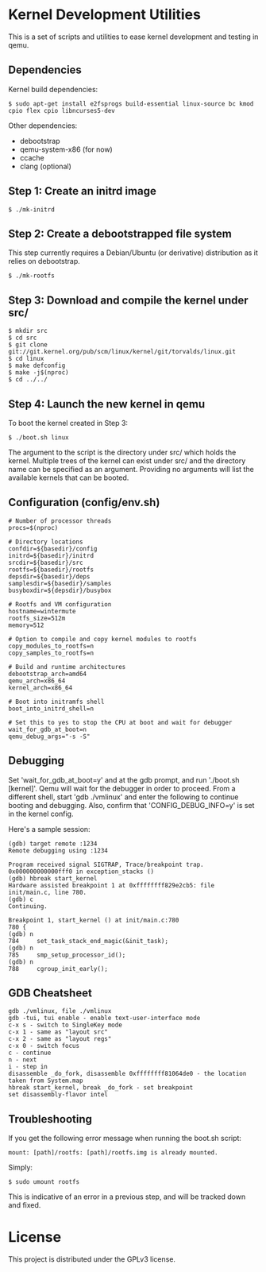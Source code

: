 # Kernel Development Utilities

This is a set of scripts and utilities to ease kernel development and testing in qemu.

## Dependencies

Kernel build dependencies:

```
$ sudo apt-get install e2fsprogs build-essential linux-source bc kmod cpio flex cpio libncurses5-dev
```

Other dependencies:

* debootstrap
* qemu-system-x86 (for now)
* ccache
* clang (optional)

## Step 1: Create an initrd image
```
$ ./mk-initrd
```

## Step 2: Create a debootstrapped file system

This step currently requires a Debian/Ubuntu (or derivative) distribution as it relies on
debootstrap.

```
$ ./mk-rootfs
```

## Step 3: Download and compile the kernel under src/
```
$ mkdir src
$ cd src
$ git clone git://git.kernel.org/pub/scm/linux/kernel/git/torvalds/linux.git
$ cd linux
$ make defconfig
$ make -j$(nproc)
$ cd ../../
```

## Step 4: Launch the new kernel in qemu

To boot the kernel created in Step 3:

```
$ ./boot.sh linux
```

The argument to the script is the directory under src/ which holds the kernel. Multiple trees
of the kernel can exist under src/ and the directory name can be specified as an argument. Providing
no arguments will list the available kernels that can be booted.

## Configuration (config/env.sh)
```
# Number of processor threads
procs=$(nproc)

# Directory locations
confdir=${basedir}/config
initrd=${basedir}/initrd
srcdir=${basedir}/src
rootfs=${basedir}/rootfs
depsdir=${basedir}/deps
samplesdir=${basedir}/samples
busyboxdir=${depsdir}/busybox

# Rootfs and VM configuration
hostname=wintermute
rootfs_size=512m
memory=512

# Option to compile and copy kernel modules to rootfs
copy_modules_to_rootfs=n
copy_samples_to_rootfs=n

# Build and runtime architectures
debootstrap_arch=amd64
qemu_arch=x86_64
kernel_arch=x86_64

# Boot into initramfs shell
boot_into_initrd_shell=n

# Set this to yes to stop the CPU at boot and wait for debugger
wait_for_gdb_at_boot=n
qemu_debug_args="-s -S"
```

## Debugging

Set 'wait_for_gdb_at_boot=y' and at the gdb prompt, and run './boot.sh [kernel]'.
Qemu will wait for the debugger in order to proceed. From a different shell, start
'gdb ./vmlinux' and enter the following to continue booting and debugging. Also,
confirm that 'CONFIG_DEBUG_INFO=y' is set in the kernel config.

Here's a sample session:

```
(gdb) target remote :1234
Remote debugging using :1234

Program received signal SIGTRAP, Trace/breakpoint trap.
0x000000000000fff0 in exception_stacks ()
(gdb) hbreak start_kernel
Hardware assisted breakpoint 1 at 0xffffffff829e2cb5: file init/main.c, line 780.
(gdb) c
Continuing.

Breakpoint 1, start_kernel () at init/main.c:780
780	{
(gdb) n
784		set_task_stack_end_magic(&init_task);
(gdb) n
785		smp_setup_processor_id();
(gdb) n
788		cgroup_init_early();

```

## GDB Cheatsheet

```
gdb ./vmlinux, file ./vmlinux
gdb -tui, tui enable - enable text-user-interface mode
c-x s - switch to SingleKey mode
c-x 1 - same as "layout src"
c-x 2 - same as "layout regs"
c-x 0 - switch focus
c - continue
n - next
i - step in
disassemble _do_fork, disassemble 0xffffffff81064de0 - the location taken from System.map
hbreak start_kernel, break _do_fork - set breakpoint
set disassembly-flavor intel
```

## Troubleshooting

If you get the following error message when running the boot.sh script:

```
mount: [path]/rootfs: [path]/rootfs.img is already mounted.
```

Simply:

```
$ sudo umount rootfs
```

This is indicative of an error in a previous step, and will be tracked down and fixed.

# License

This project is distributed under the GPLv3 license.
